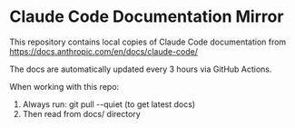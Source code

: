 # Claude Code Documentation Mirror

This repository contains local copies of Claude Code documentation from https://docs.anthropic.com/en/docs/claude-code/

The docs are automatically updated every 3 hours via GitHub Actions.

When working with this repo:
1. Always run: git pull --quiet (to get latest docs)
2. Then read from docs/ directory